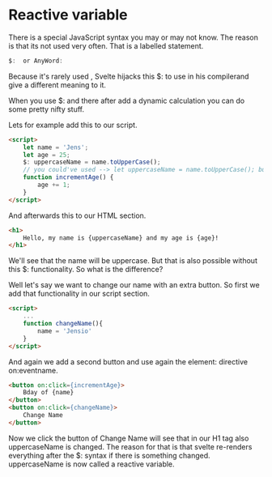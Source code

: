 # Reactive variable

There is a special JavaScript syntax you may or may not know. The reason is that its not used very often. That is a labelled statement.

```js
$:  or AnyWord:
```

Because it's rarely used , Svelte hijacks this $: to use in his compilerand give a different meaning to it.

When you use $: and there after add a dynamic calculation you can do some pretty nifty stuff.

Lets for example add this to our script.

```html
<script>
    let name = 'Jens';
    let age = 25;
    $: uppercaseName = name.toUpperCase();
    // you could've used --> let uppercaseName = name.toUpperCase(); but svelte does this automaticlly
    function incrementAge() {
        age += 1;
    }
</script>
```

And afterwards this to our HTML section.

```html
<h1>
    Hello, my name is {uppercaseName} and my age is {age}!
</h1>
```

We'll see that the name will be uppercase. But that is also possible without this $: functionality. So what is the difference?

Well let's say we want to change our name with an extra button. So first we add that functionality in our script section. 

```html
<script>
    ...
    function changeName(){
        name = 'Jensio'
    }
</script>
```

And again we add a second button and use again the  element: directive on:eventname.

```html
<button on:click={incrementAge}>
    Bday of {name}
</button>
<button on:click={changeName}>
    Change Name
</button>
```

Now we click the button of Change Name will see that in our H1 tag also uppercaseName is changed. The reason for that is that svelte re-renders everything after the $: syntax if there is something changed. uppercaseName is now called a reactive variable.